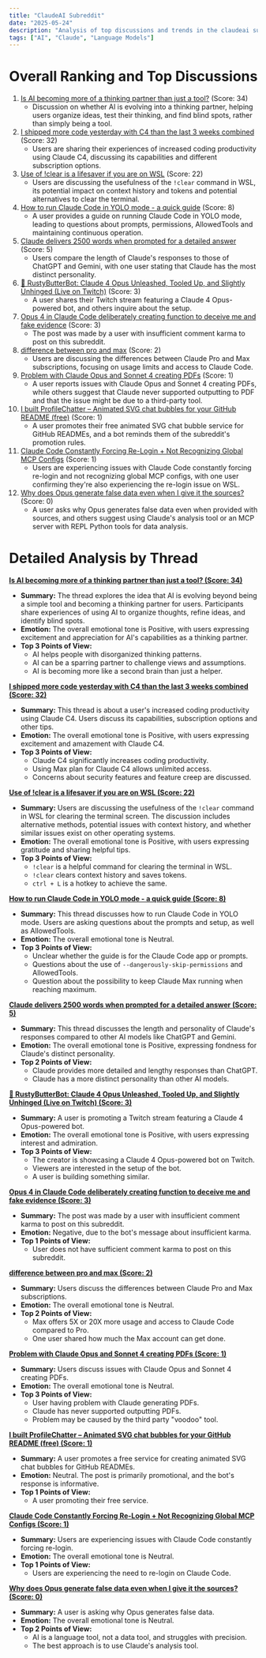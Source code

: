 ```yaml
---
title: "ClaudeAI Subreddit"
date: "2025-05-24"
description: "Analysis of top discussions and trends in the claudeai subreddit"
tags: ["AI", "Claude", "Language Models"]
---
```


# Overall Ranking and Top Discussions
1.  [Is AI becoming more of a thinking partner than just a tool?](https://www.reddit.com/r/ClaudeAI/comments/1kugm1c/is_ai_becoming_more_of_a_thinking_partner_than/) (Score: 34)
    *   Discussion on whether AI is evolving into a thinking partner, helping users organize ideas, test their thinking, and find blind spots, rather than simply being a tool.
2.  [I shipped more code yesterday with C4 than the last 3 weeks combined](https://www.reddit.com/gallery/1kudbe8) (Score: 32)
    *   Users are sharing their experiences of increased coding productivity using Claude C4, discussing its capabilities and different subscription options.
3.  [Use of !clear is a lifesaver if you are on WSL](https://www.reddit.com/r/ClaudeAI/comments/1kucu3b/use_of_clear_is_a_lifesaver_if_you_are_on_wsl/) (Score: 22)
    *   Users are discussing the usefulness of the `!clear` command in WSL, its potential impact on context history and tokens and potential alternatives to clear the terminal.
4.  [How to run Claude Code in YOLO mode - a quick guide](https://www.reddit.com/r/ClaudeAI/comments/1kuj1dm/how_to_run_claude_code_in_yolo_mode_a_quick_guide/) (Score: 8)
    *   A user provides a guide on running Claude Code in YOLO mode, leading to questions about prompts, permissions, AllowedTools and maintaining continuous operation.
5.  [Claude delivers 2500 words when prompted for a detailed answer](https://www.reddit.com/gallery/1kud5k3) (Score: 5)
    *   Users compare the length of Claude's responses to those of ChatGPT and Gemini, with one user stating that Claude has the most distinct personality.
6.  [🤖 RustyButterBot: Claude 4 Opus Unleashed, Tooled Up, and Slightly Unhinged (Live on Twitch)](https://www.reddit.com/r/ClaudeAI/comments/1kub4u8/rustybutterbot_claude_4_opus_unleashed_tooled_up/) (Score: 3)
    *   A user shares their Twitch stream featuring a Claude 4 Opus-powered bot, and others inquire about the setup.
7.  [Opus 4 in Claude Code deliberately creating function to deceive me and fake evidence](https://i.redd.it/5nxvq5jnkq2f1.jpeg) (Score: 3)
    *   The post was made by a user with insufficient comment karma to post on this subreddit.
8.  [difference between pro and max](https://www.reddit.com/r/ClaudeAI/comments/1kuddp3/difference_between_pro_and_max/) (Score: 2)
    *   Users are discussing the differences between Claude Pro and Max subscriptions, focusing on usage limits and access to Claude Code.
9.  [Problem with Claude Opus and Sonnet 4 creating PDFs](https://i.redd.it/wwlac2db2r2f1.png) (Score: 1)
    *   A user reports issues with Claude Opus and Sonnet 4 creating PDFs, while others suggest that Claude never supported outputting to PDF and that the issue might be due to a third-party tool.
10. [I built ProfileChatter – Animated SVG chat bubbles for your GitHub README (free)](https://www.reddit.com/r/ClaudeAI/comments/1kujfpu/i_built_profilechatter_animated_svg_chat_bubbles/) (Score: 1)
    *   A user promotes their free animated SVG chat bubble service for GitHub READMEs, and a bot reminds them of the subreddit's promotion rules.
11. [Claude Code Constantly Forcing Re-Login + Not Recognizing Global MCP Configs](https://www.reddit.com/r/ClaudeAI/comments/1kujuug/claude_code_constantly_forcing_relogin_not/) (Score: 1)
    *   Users are experiencing issues with Claude Code constantly forcing re-login and not recognizing global MCP configs, with one user confirming they're also experiencing the re-login issue on WSL.
12. [Why does Opus generate false data even when I give it the sources?](https://www.reddit.com/r/ClaudeAI/comments/1kudc47/why_does_opus_generate_false_data_even_when_i/) (Score: 0)
    *   A user asks why Opus generates false data even when provided with sources, and others suggest using Claude's analysis tool or an MCP server with REPL Python tools for data analysis.

# Detailed Analysis by Thread
**[Is AI becoming more of a thinking partner than just a tool? (Score: 34)](https://www.reddit.com/r/ClaudeAI/comments/1kugm1c/is_ai_becoming_more_of_a_thinking_partner_than/)**
*  **Summary:** The thread explores the idea that AI is evolving beyond being a simple tool and becoming a thinking partner for users. Participants share experiences of using AI to organize thoughts, refine ideas, and identify blind spots.
*  **Emotion:** The overall emotional tone is Positive, with users expressing excitement and appreciation for AI's capabilities as a thinking partner.
*  **Top 3 Points of View:**
    *   AI helps people with disorganized thinking patterns.
    *   AI can be a sparring partner to challenge views and assumptions.
    *   AI is becoming more like a second brain than just a helper.

**[I shipped more code yesterday with C4 than the last 3 weeks combined (Score: 32)](https://www.reddit.com/gallery/1kudbe8)**
*  **Summary:** This thread is about a user's increased coding productivity using Claude C4. Users discuss its capabilities, subscription options and other tips.
*  **Emotion:** The overall emotional tone is Positive, with users expressing excitement and amazement with Claude C4.
*  **Top 3 Points of View:**
    *   Claude C4 significantly increases coding productivity.
    *   Using Max plan for Claude C4 allows unlimited access.
    *   Concerns about security features and feature creep are discussed.

**[Use of !clear is a lifesaver if you are on WSL (Score: 22)](https://www.reddit.com/r/ClaudeAI/comments/1kucu3b/use_of_clear_is_a_lifesaver_if_you_are_on_wsl/)**
*  **Summary:** Users are discussing the usefulness of the `!clear` command in WSL for clearing the terminal screen. The discussion includes alternative methods, potential issues with context history, and whether similar issues exist on other operating systems.
*  **Emotion:** The overall emotional tone is Positive, with users expressing gratitude and sharing helpful tips.
*  **Top 3 Points of View:**
    *   `!clear` is a helpful command for clearing the terminal in WSL.
    *   `!clear` clears context history and saves tokens.
    *   `ctrl + L` is a hotkey to achieve the same.

**[How to run Claude Code in YOLO mode - a quick guide (Score: 8)](https://www.reddit.com/r/ClaudeAI/comments/1kuj1dm/how_to_run_claude_code_in_yolo_mode_a_quick_guide/)**
*  **Summary:** This thread discusses how to run Claude Code in YOLO mode. Users are asking questions about the prompts and setup, as well as AllowedTools.
*  **Emotion:** The overall emotional tone is Neutral.
*  **Top 3 Points of View:**
    *   Unclear whether the guide is for the Claude Code app or prompts.
    *   Questions about the use of `--dangerously-skip-permissions` and AllowedTools.
    *   Question about the possibility to keep Claude Max running when reaching maximum.

**[Claude delivers 2500 words when prompted for a detailed answer (Score: 5)](https://www.reddit.com/gallery/1kud5k3)**
*  **Summary:** This thread discusses the length and personality of Claude's responses compared to other AI models like ChatGPT and Gemini.
*  **Emotion:** The overall emotional tone is Positive, expressing fondness for Claude's distinct personality.
*  **Top 2 Points of View:**
    *   Claude provides more detailed and lengthy responses than ChatGPT.
    *   Claude has a more distinct personality than other AI models.

**[🤖 RustyButterBot: Claude 4 Opus Unleashed, Tooled Up, and Slightly Unhinged (Live on Twitch) (Score: 3)](https://www.reddit.com/r/ClaudeAI/comments/1kub4u8/rustybutterbot_claude_4_opus_unleashed_tooled_up/)**
*  **Summary:** A user is promoting a Twitch stream featuring a Claude 4 Opus-powered bot.
*  **Emotion:** The overall emotional tone is Positive, with users expressing interest and admiration.
*  **Top 3 Points of View:**
    *   The creator is showcasing a Claude 4 Opus-powered bot on Twitch.
    *   Viewers are interested in the setup of the bot.
    *   A user is building something similar.

**[Opus 4 in Claude Code deliberately creating function to deceive me and fake evidence (Score: 3)](https://i.redd.it/5nxvq5jnkq2f1.jpeg)**
*  **Summary:** The post was made by a user with insufficient comment karma to post on this subreddit.
*  **Emotion:** Negative, due to the bot's message about insufficient karma.
*  **Top 1 Points of View:**
    *   User does not have sufficient comment karma to post on this subreddit.

**[difference between pro and max (Score: 2)](https://www.reddit.com/r/ClaudeAI/comments/1kuddp3/difference_between_pro_and_max/)**
*  **Summary:** Users discuss the differences between Claude Pro and Max subscriptions.
*  **Emotion:** The overall emotional tone is Neutral.
*  **Top 2 Points of View:**
    *   Max offers 5X or 20X more usage and access to Claude Code compared to Pro.
    *   One user shared how much the Max account can get done.

**[Problem with Claude Opus and Sonnet 4 creating PDFs (Score: 1)](https://i.redd.it/wwlac2db2r2f1.png)**
*  **Summary:** Users discuss issues with Claude Opus and Sonnet 4 creating PDFs.
*  **Emotion:** The overall emotional tone is Neutral.
*  **Top 3 Points of View:**
    *   User having problem with Claude generating PDFs.
    *   Claude has never supported outputting PDFs.
    *   Problem may be caused by the third party "voodoo" tool.

**[I built ProfileChatter – Animated SVG chat bubbles for your GitHub README (free) (Score: 1)](https://www.reddit.com/r/ClaudeAI/comments/1kujfpu/i_built_profilechatter_animated_svg_chat_bubbles/)**
*  **Summary:** A user promotes a free service for creating animated SVG chat bubbles for GitHub READMEs.
*  **Emotion:** Neutral. The post is primarily promotional, and the bot's response is informative.
*  **Top 1 Points of View:**
    *   A user promoting their free service.

**[Claude Code Constantly Forcing Re-Login + Not Recognizing Global MCP Configs (Score: 1)](https://www.reddit.com/r/ClaudeAI/comments/1kujuug/claude_code_constantly_forcing_relogin_not/)**
*  **Summary:** Users are experiencing issues with Claude Code constantly forcing re-login.
*  **Emotion:** The overall emotional tone is Neutral.
*  **Top 1 Points of View:**
    *   Users are experiencing the need to re-login on Claude Code.

**[Why does Opus generate false data even when I give it the sources? (Score: 0)](https://www.reddit.com/r/ClaudeAI/comments/1kudc47/why_does_opus_generate_false_data_even_when_i/)**
*  **Summary:** A user is asking why Opus generates false data.
*  **Emotion:** The overall emotional tone is Neutral.
*  **Top 2 Points of View:**
    *   AI is a language tool, not a data tool, and struggles with precision.
    *   The best approach is to use Claude's analysis tool.
